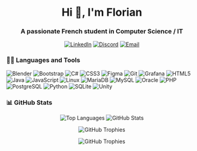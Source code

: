 <h1 align="center">Hi 👋, I'm Florian</h1>
<h3 align="center">A passionate French student in Computer Science / IT</h3>

<p align="center">
  <a href="https://www.linkedin.com/in/florian-f-0b880a286/" target="_blank"><img src="https://img.shields.io/badge/-LinkedIn-0077B5?style=flat-square&logo=LinkedIn&logoColor=white" alt="LinkedIn"></a>
  <a href="https://discord.gg/_odonata" target="_blank"><img src="https://img.shields.io/badge/-Discord-7289DA?style=flat-square&logo=Discord&logoColor=white" alt="Discord"></a>
  <a href="mailto:florian.fabre@iut-rodez.fr" target="_blank"><img src="https://img.shields.io/badge/-Email-D14836?style=flat-square&logo=Gmail&logoColor=white" alt="Email"></a>
</p>

### 👨‍💻 Languages and Tools

<p align="left">
  <img src="https://img.shields.io/badge/-Blender-E76D24?style=flat-square&logo=Blender&logoColor=white" alt="Blender" />
  <img src="https://img.shields.io/badge/-Bootstrap-7952B3?style=flat-square&logo=Bootstrap&logoColor=white" alt="Bootstrap" />
  <img src="https://img.shields.io/badge/-C%23-239120?style=flat-square&logo=C%20Sharp&logoColor=white" alt="C#" />
  <img src="https://img.shields.io/badge/-CSS3-1572B6?style=flat-square&logo=CSS3&logoColor=white" alt="CSS3" />
  <img src="https://img.shields.io/badge/-Figma-F24E1E?style=flat-square&logo=Figma&logoColor=white" alt="Figma" />
  <img src="https://img.shields.io/badge/-Git-F05032?style=flat-square&logo=Git&logoColor=white" alt="Git" />
  <img src="https://img.shields.io/badge/-Grafana-F46800?style=flat-square&logo=Grafana&logoColor=white" alt="Grafana" />
  <img src="https://img.shields.io/badge/-HTML5-E34F26?style=flat-square&logo=HTML5&logoColor=white" alt="HTML5" />
  <img src="https://img.shields.io/badge/-Java-007396?style=flat-square&logo=Java&logoColor=white" alt="Java" />
  <img src="https://img.shields.io/badge/-JavaScript-F7DF1E?style=flat-square&logo=JavaScript&logoColor=black" alt="JavaScript" />
  <img src="https://img.shields.io/badge/-Linux-FCC624?style=flat-square&logo=Linux&logoColor=black" alt="Linux" />
  <img src="https://img.shields.io/badge/-MariaDB-003545?style=flat-square&logo=MariaDB&logoColor=white" alt="MariaDB" />
  <img src="https://img.shields.io/badge/-MySQL-4479A1?style=flat-square&logo=MySQL&logoColor=white" alt="MySQL" />
  <img src="https://img.shields.io/badge/-Oracle-F80000?style=flat-square&logo=Oracle&logoColor=white" alt="Oracle" />
  <img src="https://img.shields.io/badge/-PHP-777BB4?style=flat-square&logo=PHP&logoColor=white" alt="PHP" />
  <img src="https://img.shields.io/badge/-PostgreSQL-336791?style=flat-square&logo=PostgreSQL&logoColor=white" alt="PostgreSQL" />
  <img src="https://img.shields.io/badge/-Python-3776AB?style=flat-square&logo=Python&logoColor=white" alt="Python" />
  <img src="https://img.shields.io/badge/-SQLite-003B57?style=flat-square&logo=SQLite&logoColor=white" alt="SQLite" />
  <img src="https://img.shields.io/badge/-Unity-000000?style=flat-square&logo=Unity&logoColor=white" alt="Unity" />
</p>

### 📊 GitHub Stats

<p align="center">
  <img src="https://github-readme-stats.vercel.app/api/top-langs?username=odonata971&show_icons=true&layout=compact&theme=radical" alt="Top Languages" />
  <img src="https://github-readme-stats.vercel.app/api?username=odonata971&show_icons=true&theme=radical" alt="GitHub Stats" />
</p>

<p align="center">
  <img src="https://github-profile-trophy.vercel.app/?username=odonata971&theme=radical" alt="GitHub Trophies" />
</p>

<p align="center">
  <img src="https://leetcard.jacoblin.cool/Odonata971?theme=light,unicorn&ext=heatmap" alt="GitHub Trophies" />
</p>
